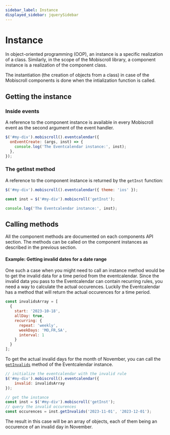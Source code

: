```yaml
---
sidebar_label: Instance
displayed_sidebar: jquerySidebar
---
```


# Instance

In object-oriented programming (OOP), an instance is a specific realization of a class. Similarly, in the scope
of the Mobiscroll library, a component instance is a realization of the component class.

The instantiation (the creation of objects from a class) in case of the Mobiscroll components is done when the intialization function is called.

## Getting the instance


### Inside events

A reference to the component instance is available in every Mobiscroll event as the second argument of the event handler.

```javascript
$('#my-div').mobiscroll().eventcalendar({
  onEventCreate: (args, inst) => {
    console.log('The Eventcalendar instance:', inst);
  },
});
```

### The getInst method

A reference to the component instance is returned by the `getInst` function:

```js
$('#my-div').mobiscroll().eventcalendar({ theme: 'ios' });

const inst = $('#my-div').mobiscroll('getInst');

console.log('The Eventcalendar instance:', inst);
```

## Calling methods

All the component methods are documented on each components API section. The methods can be called on the component instances as described in the previous section.

#### Example: Getting invalid dates for a date range

One such a case when you might need to call an instance method would be to get the invalid data for a time period from the eventcalendar. Since the invalid data you pass to the Eventcalendar can contain recurring rules, you need a way to calculate the actual occurences. Luckily the Eventcalendar has a method that will return the actual occurences for a time period.

```javascript title="Invalid rule that repeats on specific days"
const invalidsArray = [
  {
    start: '2023-10-18',
    allDay: true,
    recurring: {
      repeat: 'weekly',
      weekDays: 'MO,FR,SA',
      interval: 1
    }
  }
];
```

To get the actual invalid days for the month of November, you can call the [`getInvalids`](../eventcalendar/api#method-getInvalids) method of the Eventcalendar instance.

```javascript
// initialize the eventcalendar with the invalid rule
$('#my-div').mobiscroll().eventcalendar({
    invalid: invalidsArray
});

// get the instance
const inst = $('#my-div').mobiscroll('getInst');
// query the invalid occurences
const occurences = inst.getInvalids('2023-11-01', '2023-12-01');
```

The result in this case will be an array of objects, each of them being an occurence of an invalid day in November.